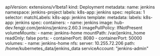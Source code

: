 apiVersion: extensions/v1beta1
kind: Deployment
metadata:
  name: jenkins
  namespace: jenkins-project
  labels:
    k8s-app: jenkins
spec:
  replicas: 1
  selector:
    matchLabels:
      k8s-app: jenkins
  template:
    metadata:
      labels:
        k8s-app: jenkins
    spec:
      containers:
      - name: jenkins
        image: hub-dev.fengjr.com/jenkins/jenkins:2.60.3
        imagePullPolicy: IfNotPresent
        volumeMounts:
        - name: jenkins-home
          mountPath: /var/jenkins_home
          readOnly: false
        ports:
        - containerPort: 8080
        - containerPort: 50000
      volumes:
        - name: jenkins-home
          nfs:
            server: 10.255.72.206
            path: /home/kubernetes_data/jenkins_data
      serviceAccount: "jenkins-admin"
